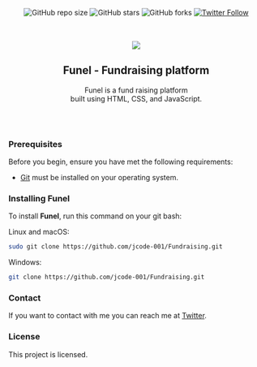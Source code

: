 <div align="center">
  
  ![GitHub repo size](https://img.shields.io/github/repo-size/jcode-001/fundraising)
  ![GitHub stars](https://img.shields.io/github/stars/jcode-001/fundraising)
  ![GitHub forks](https://img.shields.io/github/forks/jcode-001/fundraising)
  [![Twitter Follow](https://img.shields.io/twitter/follow/jcode001_?style=social)](https://twitter.com/intent/follow?screen_name=jcode001_)
 
  <br />
  <br />
  
  <img src="./readme-images/project-logo.png" />

  <h2 align="center">Funel - Fundraising platform</h2>

Funel is a fund raising platform <br />built using HTML, CSS, and JavaScript.

</div>

<br />
<br />

### Prerequisites

Before you begin, ensure you have met the following requirements:

- [Git](https://git-scm.com/downloads "Download Git") must be installed on your operating system.

### Installing Funel

To install **Funel**, run this command on your git bash:

Linux and macOS:

```bash
sudo git clone https://github.com/jcode-001/Fundraising.git
```

Windows:

```bash
git clone https://github.com/jcode-001/Fundraising.git
```

### Contact

If you want to contact with me you can reach me at [Twitter](https://www.twitter.com/jcode001).

### License

This project is licensed.
